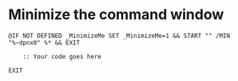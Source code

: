  # Minimize the command window
```batchfile
@IF NOT DEFINED _MinimizeMe SET _MinimizeMe=1 && START "" /MIN "%~dpnx0" %* && EXIT

    :: Your code goes here

EXIT
```
